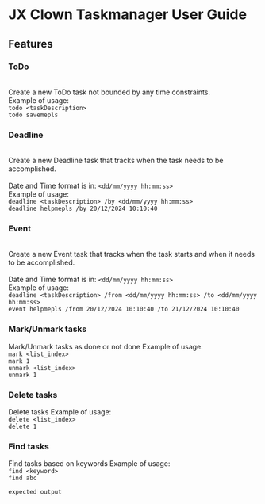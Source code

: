# JX Clown Taskmanager User Guide

## Features 

### ToDo

<br>Create a new ToDo task not bounded by any time constraints.</br>
Example of usage: 
<br>`todo <taskDescription>`</br>
`todo savemepls`

### Deadline

<br>Create a new Deadline task that tracks when the task needs to be accomplished.</br>
<br>Date and Time format is in: `<dd/mm/yyyy hh:mm:ss>`</br>
Example of usage: 
<br>`deadline <taskDescription> /by <dd/mm/yyyy hh:mm:ss>`</br>
`deadline helpmepls /by 20/12/2024 10:10:40`

### Event

<br>Create a new Event task that tracks when the task starts and when it needs to be accomplished.</br>
<br>Date and Time format is in: `<dd/mm/yyyy hh:mm:ss>`</br>
Example of usage: 
<br>`deadline <taskDescription> /from <dd/mm/yyyy hh:mm:ss> /to <dd/mm/yyyy hh:mm:ss>`</br>
`event helpmepls /from 20/12/2024 10:10:40 /to 21/12/2024 10:10:40`

### Mark/Unmark tasks

Mark/Unmark tasks as done or not done
Example of usage: 
<br>`mark <list_index>`</br>
`mark 1`
<br>`unmark <list_index>`</br>
`unmark 1`

### Delete tasks

Delete tasks
Example of usage: 
<br>`delete <list_index>`</br>
`delete 1`

### Find tasks

Find tasks based on keywords
Example of usage: 
<br>`find <keyword>`</br>
`find abc`


```
expected output
```
